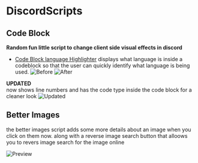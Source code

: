 # DiscordScripts
## Code Block
**Random fun little script to change client side visual effects in discord**
- [Code Block language Highlighter](https://github.com/DylanMcBean/DiscordScripts/blob/main/code_block_lang_displayer.js) displays what language is inside a codeblock so that the user can quickly identify what language is being used.
![Before](https://user-images.githubusercontent.com/40377397/115071821-a2765080-9eee-11eb-91cb-51f0ef0d0452.png)
![After](https://user-images.githubusercontent.com/40377397/115071779-925e7100-9eee-11eb-89f1-0550fe4b3643.png)

**UPDATED**  
now shows line numbers and has the code type inside the code block for a cleaner look
![Updated](https://i.imgur.com/Qd5oJj3.png)


## Better Images
the better images script adds some more details about an image when you click on them now. along with a reverse image search button that alloows you to revers image search for the image online

![Preview](https://i.imgur.com/YgNnqAT.png)
